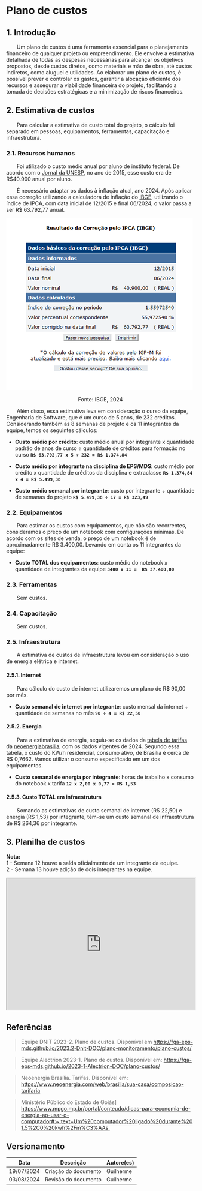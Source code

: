 # Plano de custos

## 1. Introdução

&emsp;&emsp;Um plano de custos é uma ferramenta essencial para o planejamento financeiro de qualquer projeto ou empreendimento. Ele envolve a estimativa detalhada de todas as despesas necessárias para alcançar os objetivos propostos, desde custos diretos, como materiais e mão de obra, até custos indiretos, como aluguel e utilidades. Ao elaborar um plano de custos, é possível prever e controlar os gastos, garantir a alocação eficiente dos recursos e assegurar a viabilidade financeira do projeto, facilitando a tomada de decisões estratégicas e a minimização de riscos financeiros.

## 2. Estimativa de custos

&emsp;&emsp;Para calcular a estimativa de custo total do projeto, o cálculo foi separado em pessoas, equipamentos, ferramentas, capacitação e infraestrutura.

### 2.1. Recursos humanos

&emsp;&emsp;Foi utilizado o custo médio anual por aluno de instituto federal. De acordo com o [Jornal da UNESP](https://jornal.unesp.br/2022/06/08/cobranca-de-mensalidade-nao-e-a-solucao-para-o-financiamento-da-universidade-publica/), no ano de 2015, esse custo era de R$40.900 anual por aluno.

&emsp;&emsp;É necessário adaptar os dados à inflação atual, ano 2024. Após aplicar essa correção utilizando a calculadora de inflação do [IBGE](https://www3.bcb.gov.br/CALCIDADAO/publico/corrigirPorIndice.do?method=corrigirPorIndice#), utilizando o índice de IPCA, com data inicial de 12/2015 e final 06/2024, o valor passa a ser R$ 63.792,77 anual.

![IBGE](../assets/plano-custos/IBGE.png)
<center>Fonte: IBGE, 2024</center>

&emsp;&emsp;Além disso, essa estimativa leva em consideração o curso da equipe, Engenharia de Software, que é um curso de 5 anos, de 232 créditos. Considerando também as 8 semanas de projeto e os 11 integrantes da equipe, temos os seguintes cálculos:

- **Custo médio por crédito**: custo médio anual por integrante x quantidade padrão de anos de curso ÷ quantidade de créditos para formação no curso **` R$ 63.792,77 x 5 ÷ 232 = R$ 1.374,84 `**

- **Custo médio por integrante na disciplina de EPS/MDS**: custo médio por crédito x quantidade de créditos da disciplina e extraclasse **`R$ 1.374,84 x 4 = R$ 5.499,38`**

- **Custo médio semanal por integrante**: custo por integrante ÷ quantidade de semanas do projeto **`R$ 5.499,38 ÷ 17 = R$ 323,49`**

### 2.2. Equipamentos

&emsp;&emsp;Para estimar os custos com equipamentos, que não são recorrentes, consideramos o preço de um notebook com configurações mínimas. De acordo com os sites de venda, o preço de um notebook é de aproximadamente R$ 3.400,00. Levando em conta os 11 integrantes da equipe:

- **Custo TOTAL dos equipamentos**: custo médio do notebook x quantidade de integrantes da equipe **`3400 x 11 =  R$ 37.400,00`**

### 2.3. Ferramentas
&emsp;&emsp;Sem custos.

### 2.4. Capacitação
&emsp;&emsp;Sem custos.

### 2.5. Infraestrutura
&emsp;&emsp;A estimativa de custos de infraestrutura levou em consideração o uso de energia elétrica e internet.

#### 2.5.1. Internet
&emsp;&emsp;Para cálculo do custo de internet utilizaremos um plano de R$ 90,00 por mês.

- **Custo semanal de internet por integrante**: custo mensal da internet ÷ quantidade de semanas no mês **`90 ÷ 4 = R$ 22,50`**

#### 2.5.2. Energia

&emsp;&emsp;Para a estimativa de energia, seguiu-se os dados da [tabela de tarifas](https://www.neoenergia.com/web/brasilia/sua-casa/composicao-tarifaria) da [neoenergiabrasilia](https://www.neoenergia.com/web/brasilia), com os dados vigentes de 2024. Segundo essa tabela, o custo do KW/h residencial, consumo ativo, de Brasília é cerca de R$ 0,7662. Vamos utilizar o consumo especificado em um dos equipamentos.

- **Custo semanal de energia por integrante**: horas de trabalho x consumo do notebook x tarifa
**`12 x 2,00 x 0,77 = R$ 1,53`**

#### 2.5.3. Custo TOTAL em infraestrutura

&emsp;&emsp;Somando as estimativas de custo semanal de internet (R$ 22,50) e energia (R$ 1,53) por integrante, têm-se um custo semanal de infraestrutura de  R$ 264,36 por integrante.

<!-- ## 3. Definição do orçamento inicial estimado

&emsp;&emsp;Considerando as estimativas de custos feitas, o orçamento inicial total estimado para o projeto em 17 semanas é de R$ 102.387,20. -->

## 3. Planilha de custos
**Nota:**  
1 - Semana 12 houve a saída oficialmente de um integrante da equipe.  
2 - Semana 13 houve adição de dois integrantes na equipe.  

<iframe src="https://docs.google.com/spreadsheets/d/e/2PACX-1vRILvIU1GH3WopFw-HqKkzPCfT3uXRwpFWKURi99V6jNi6qUM6RIjYOyYvdnKlO3NgPoiUJJDjTYcD7/pubhtml?widget=true&amp;headers=false" width="100%" height="350"></iframe>

## Referências

> Equipe DNIT 2023-2. Plano de custos. Disponível em <https://fga-eps-mds.github.io/2023.2-Dnit-DOC/plano-monitoramento/plano-custos/>

> Equipe Alectrion 2023-1. Plano de custos. Disponível em: <https://fga-eps-mds.github.io/2023-1-Alectrion-DOC/plano-custos/>

> Neoenergia Brasília. Tarifas. Disponível em: <https://www.neoenergia.com/web/brasilia/sua-casa/composicao-tarifaria> 

> Ministério Público do Estado de Goiás] <https://www.mpgo.mp.br/portal/conteudo/dicas-para-economia-de-energia-ao-usar-o-computador#:~:text=Um%20computador%20ligado%20durante%201,5%2C0%20kwh%2Fm%C3%AAs.>

## Versionamento

|**Data**|**Descrição**|**Autore(es)**|
|--------|-------------|--------------|
|19/07/2024| Criação do documento | Guilherme |
|03/08/2024| Revisão do documento | Guilherme |
